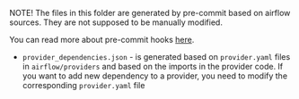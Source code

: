 <!--
 Licensed to the Apache Software Foundation (ASF) under one
 or more contributor license agreements.  See the NOTICE file
 distributed with this work for additional information
 regarding copyright ownership.  The ASF licenses this file
 to you under the Apache License, Version 2.0 (the
 "License"); you may not use this file except in compliance
 with the License.  You may obtain a copy of the License at

   http://www.apache.org/licenses/LICENSE-2.0

 Unless required by applicable law or agreed to in writing,
 software distributed under the License is distributed on an
 "AS IS" BASIS, WITHOUT WARRANTIES OR CONDITIONS OF ANY
 KIND, either express or implied.  See the License for the
 specific language governing permissions and limitations
 under the License.
 -->

NOTE! The files in this folder are generated by pre-commit based on airflow sources. They are not
supposed to be manually modified.

You can read more about pre-commit hooks [here](../STATIC_CODE_CHECKS.rst#pre-commit-hooks).

* `provider_dependencies.json` - is generated based on `provider.yaml` files in `airflow/providers` and
  based on the imports in the provider code. If you want to add new dependency to a provider, you
  need to modify the corresponding `provider.yaml` file
